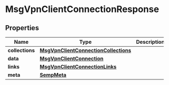 
# MsgVpnClientConnectionResponse

## Properties
Name | Type | Description | Notes
------------ | ------------- | ------------- | -------------
**collections** | [**MsgVpnClientConnectionCollections**](MsgVpnClientConnectionCollections.md) |  |  [optional]
**data** | [**MsgVpnClientConnection**](MsgVpnClientConnection.md) |  |  [optional]
**links** | [**MsgVpnClientConnectionLinks**](MsgVpnClientConnectionLinks.md) |  |  [optional]
**meta** | [**SempMeta**](SempMeta.md) |  | 




